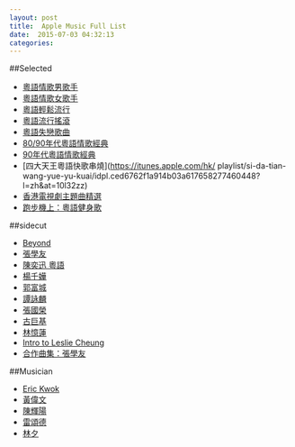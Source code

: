 ```yaml
---
layout: post
title:  Apple Music Full List
date:  2015-07-03 04:32:13
categories: 
---
```




##Selected

- [粵語情歌男歌手](https://itunes.apple.com/hk/playlist/yue-yu-qing-ge-nan-ge-shou/idpl.9687e4f4953b4ed8a6e6a5af81a9d757?l=zh&at=10l32zz)
- [粵語情歌女歌手](https://itunes.apple.com/hk/playlist/yue-yu-qing-ge-nu-ge-shou/idpl.27f832d62bf04bdd834fefa165122477?l=zh&at=10l32zz)
- [粵語輕鬆流行](https://itunes.apple.com/hk/playlist/yue-yu-qing-song-liu-xing/idpl.8331c7bcd641410ca369813538412442?l=zh&at=10l32zz)
- [粵語流行搖滾](https://itunes.apple.com/hk/playlist/yue-yu-liu-xing-yao-gun/idpl.e90cc62b37bc410597e01f141dfea0ba?l=zh&at=10l32zz)
- [粵語失戀歌曲](https://itunes.apple.com/hk/playlist/yue-yu-shi-lian-ge-qu/idpl.8e2b9bab0d814ecab98f5e7c74cd9b21?l=zh&at=10l32zz)
- [80/90年代粵語情歌經典](https://itunes.apple.com/hk/playlist/80-90-nian-dai-yue-yu-qing/idpl.a88ced4c8d664b86a847b2d52c1d0dd2?l=zh&at=10l32zz)
- [90年代粵語情歌經典](https://itunes.apple.com/hk/playlist/90-nian-dai-yue-yu-qing-ge/idpl.81d8dea8347242759d6777c3d712b542?l=zh&at=10l32zz)
- [四大天王粵語快歌串燒](https://itunes.apple.com/hk/ playlist/si-da-tian-wang-yue-yu-kuai/idpl.ced6762f1a914b03a617658277460448?l=zh&at=10l32zz)
- [香港電視劇主題曲精選](https://itunes.apple.com/hk/playlist/xiang-gang-dian-shi-ju-zhu/idpl.5aea78b83afc4702ab1fa1a058bde0f5?l=zh&at=10l32zz)
- [跑步機上：粵語健身歌](https://itunes.apple.com/hk/playlist/pao-bu-ji-shang-yue-yu-jian/idpl.aae554a482ff4414a6fd3b9c0c64ddf4?l=zh&at=10l32zz)

##sidecut

- [Beyond](https://itunes.apple.com/hk/playlist/beyond-fei-zhu-da-hao-ge/idpl.498d832e123548a0ab6a868c7b1168f4?l=zh&at=10l32zz)
- [張學友](https://itunes.apple.com/hk/playlist/zhang-xue-you-fei-zhu-da-hao-ge/idpl.3879d8523f2748d58ae22d811918e474?l=zh&at=10l32zz)
- [陳奕迅 粵語](https://itunes.apple.com/hk/playlist/chen-yi-xun-yue-yu-fei-zhu/idpl.b56891035edb486d9df7b3f76aabd27b?l=zh&at=10l32zz)
- [楊千嬅](https://itunes.apple.com/hk/playlist/yang-qian-hua-fei-zhu-da-hao-ge/idpl.cb3a690a91ea4aebbe3cfa02c0faeabb?l=zh&at=10l32zz)
- [郭富城](https://itunes.apple.com/hk/playlist/guo-fu-cheng-fei-zhu-da-hao-ge/idpl.e2da537d9c5548c59f9c30f6a5d3c94a?l=zh&at=10l32zz)
- [譚詠麟](https://itunes.apple.com/hk/playlist/tan-yong-lin-fei-zhu-da-hao-ge/idpl.48dc303ca35e4077a7cd79532b48e28d?l=zh&at=10l32zz)
- [張國榮](https://itunes.apple.com/hk/playlist/zhang-guo-rong-fei-zhu-da-hao-ge/idpl.1cf543bcf2054c2c939fa7c2c18e691b?l=zh&at=10l32zz)
- [古巨基](https://itunes.apple.com/hk/playlist/gu-ju-ji-fei-zhu-da-hao-ge/idpl.765b01d9b13840dab3924082688eb8ae?l=zh&at=10l32zz)
- [林憶蓮](https://itunes.apple.com/hk/playlist/lin-yi-lian-fei-zhu-da-hao-ge/idpl.0f14513a7e374945a5b552db9b89dab5?l=zh&at=10l32zz)
- [Intro to Leslie Cheung](https://itunes.apple.com/hk/playlist/intro-to-leslie-cheung/idpl.e2290df6870f4c5593c7a46f5c0f0e27?l=zh&at=10l32zz)
- [合作曲集：張學友](https://itunes.apple.com/hk/playlist/he-zuo-qu-ji-zhang-xue-you/idpl.2f006eb641df4d1f9676044a416bbb36?l=zh&at=10l32zz)



##Musician
- [Eric Kwok](https://itunes.apple.com/hk/playlist/pu-chu-liu-xing-guo-wei-liang/idpl.c4aadc9ffa414d838d7dd5bad3e604bb?l=zh&at=10l32zz)
- [黃偉文](https://itunes.apple.com/hk/playlist/pu-chu-liu-xing-huang-wei-wen/idpl.2e4db1c20ef1414bba0b8c9ec00b31cf?l=zh&at=10l32zz)
- [陳輝陽](https://itunes.apple.com/hk/playlist/pu-chu-liu-xing-chen-hui-yang/idpl.7a58ed84b9494b10aa9eae0b4ed5ccc9?l=zh&at=10l32zz)
- [雷頌德](https://itunes.apple.com/hk/playlist/pu-chu-liu-xing-lei-song-de/idpl.4b1b3a45730340fd8f10d6f795f73d4e?l=zh&at=10l32zz)
- [林夕](https://itunes.apple.com/hk/playlist/pu-chu-liu-xing-lin-xi/idpl.f9086ec797284970ad193b167a9e40dc?l=zh&at=10l32zz)